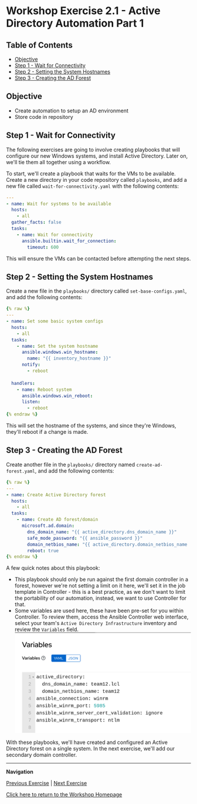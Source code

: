 # Workshop Exercise 2.1 - Active Directory Automation Part 1

## Table of Contents

* [Objective](#objective)
* [Step 1 - Wait for Connectivity](#step-1---wait-for-connectivity)
* [Step 2 - Setting the System Hostnames](#step-2---setting-the-system-hostnames)
* [Step 3 - Creating the AD Forest](#step-3---creating-the-ad-forest)

## Objective

* Create automation to setup an AD environment
* Store code in repository

## Step 1 - Wait for Connectivity
The following exercises are going to involve creating playbooks that will configure our new Windows systems, and install Active Directory. Later on, we'll tie them all together using a workflow.

To start, we'll create a playbook that waits for the VMs to be available. Create a new directory in your code repository called `playbooks`, and add a new file called `wait-for-connectivity.yaml` with the following contents:

```yaml
---
- name: Wait for systems to be available
  hosts:
    - all
  gather_facts: false
  tasks:
    - name: Wait for connectivity
      ansible.builtin.wait_for_connection:
        timeout: 600
```

This will ensure the VMs can be contacted before attempting the next steps.

## Step 2 - Setting the System Hostnames
Create a new file in the `playbooks/` directory called `set-base-configs.yaml`, and add the following contents:

```yaml
{% raw %}
---
- name: Set some basic system configs
  hosts:
    - all
  tasks:
    - name: Set the system hostname
      ansible.windows.win_hostname:
        name: "{{ inventory_hostname }}"
      notify:
        - reboot

  handlers:
    - name: Reboot system
      ansible.windows.win_reboot:
      listen:
        - reboot
{% endraw %}
```

This will set the hostname of the systems, and since they're Windows, they'll reboot if a change is made.

## Step 3 - Creating the AD Forest
Create another file in the `playbooks/` directory named `create-ad-forest.yaml`, and add the following contents:

```yaml
{% raw %}
---
- name: Create Active Directory forest
  hosts:
    - all
  tasks:
    - name: Create AD forest/domain
      microsoft.ad.domain:
        dns_domain_name: "{{ active_directory.dns_domain_name }}"
        safe_mode_password: "{{ ansible_password }}"
        domain_netbios_name: "{{ active_directory.domain_netbios_name | default(omit) }}"
        reboot: true
{% endraw %}
```

A few quick notes about this playbook:
- This playbook should only be run against the first domain controller in a forest, however we're not setting a limit on it here, we'll set it in the job template in Controller - this is a best practice, as we don't want to limit the portability of our automation, instead, we want to use Controller for that.
- Some variables are used here, these have been pre-set for you within Controller. To review them, access the Ansible Controller web interface, select your team's `Active Directory Infrastructure` inventory and review the `Variables` field.
![Conrtoller Inventory Vars](../images/controller-inventory-vars.png)

With these playbooks, we'll have created and configured an Active Directory forest on a single system. In the next exercise, we'll add our secondary domain controller.

---
**Navigation**

[Previous Exercise](../1.4-adding-chart-to-argocd/) | [Next Exercise](../2.2-ad-automation-part-2/)

[Click here to return to the Workshop Homepage](../../README.md)
